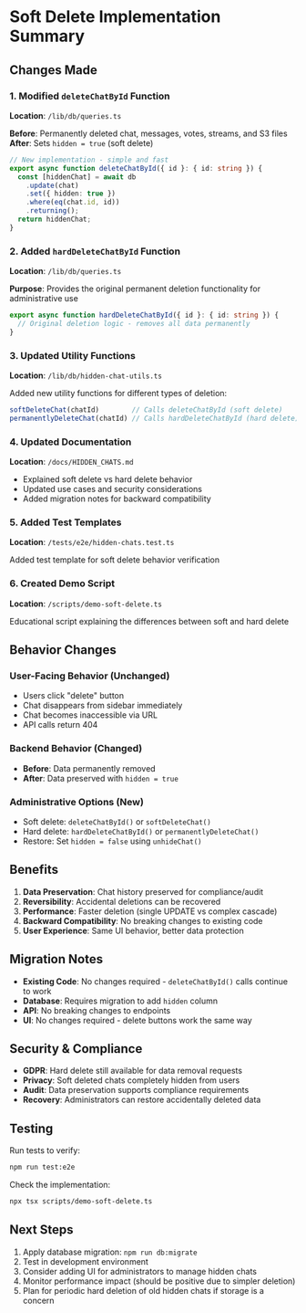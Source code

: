 # Soft Delete Implementation Summary

## Changes Made

### 1. Modified `deleteChatById` Function
**Location**: `/lib/db/queries.ts`

**Before**: Permanently deleted chat, messages, votes, streams, and S3 files
**After**: Sets `hidden = true` (soft delete)

```typescript
// New implementation - simple and fast
export async function deleteChatById({ id }: { id: string }) {
  const [hiddenChat] = await db
    .update(chat)
    .set({ hidden: true })
    .where(eq(chat.id, id))
    .returning();
  return hiddenChat;
}
```

### 2. Added `hardDeleteChatById` Function
**Location**: `/lib/db/queries.ts`

**Purpose**: Provides the original permanent deletion functionality for administrative use

```typescript
export async function hardDeleteChatById({ id }: { id: string }) {
  // Original deletion logic - removes all data permanently
}
```

### 3. Updated Utility Functions
**Location**: `/lib/db/hidden-chat-utils.ts`

Added new utility functions for different types of deletion:

```typescript
softDeleteChat(chatId)        // Calls deleteChatById (soft delete)
permanentlyDeleteChat(chatId) // Calls hardDeleteChatById (hard delete)
```

### 4. Updated Documentation
**Location**: `/docs/HIDDEN_CHATS.md`

- Explained soft delete vs hard delete behavior
- Updated use cases and security considerations
- Added migration notes for backward compatibility

### 5. Added Test Templates
**Location**: `/tests/e2e/hidden-chats.test.ts`

Added test template for soft delete behavior verification

### 6. Created Demo Script
**Location**: `/scripts/demo-soft-delete.ts`

Educational script explaining the differences between soft and hard delete

## Behavior Changes

### User-Facing Behavior (Unchanged)
- Users click "delete" button
- Chat disappears from sidebar immediately
- Chat becomes inaccessible via URL
- API calls return 404

### Backend Behavior (Changed)
- **Before**: Data permanently removed
- **After**: Data preserved with `hidden = true`

### Administrative Options (New)
- Soft delete: `deleteChatById()` or `softDeleteChat()`
- Hard delete: `hardDeleteChatById()` or `permanentlyDeleteChat()`
- Restore: Set `hidden = false` using `unhideChat()`

## Benefits

1. **Data Preservation**: Chat history preserved for compliance/audit
2. **Reversibility**: Accidental deletions can be recovered
3. **Performance**: Faster deletion (single UPDATE vs complex cascade)
4. **Backward Compatibility**: No breaking changes to existing code
5. **User Experience**: Same UI behavior, better data protection

## Migration Notes

- **Existing Code**: No changes required - `deleteChatById()` calls continue to work
- **Database**: Requires migration to add `hidden` column
- **API**: No breaking changes to endpoints
- **UI**: No changes required - delete buttons work the same way

## Security & Compliance

- **GDPR**: Hard delete still available for data removal requests
- **Privacy**: Soft deleted chats completely hidden from users
- **Audit**: Data preservation supports compliance requirements
- **Recovery**: Administrators can restore accidentally deleted data

## Testing

Run tests to verify:
```bash
npm run test:e2e
```

Check the implementation:
```bash
npx tsx scripts/demo-soft-delete.ts
```

## Next Steps

1. Apply database migration: `npm run db:migrate`
2. Test in development environment
3. Consider adding UI for administrators to manage hidden chats
4. Monitor performance impact (should be positive due to simpler deletion)
5. Plan for periodic hard deletion of old hidden chats if storage is a concern
